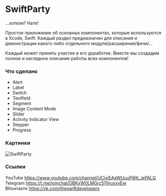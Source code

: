 # SwiftParty
...хотели? Нате!

Простое приложение об основных компонентах, которые используются в Xcode, Swift. Каждый раздел предназначен для описания и демонстрации какого-либо отдельного модуля/расширения/фичи/...

Каждый может принять участие в его доработке. Вместе мы создадим полное и наглядное описание работы всех компонентов!

### Что сделано
* Alert
* Label
* Switch
* Textfield
* Segment
* Image Content Mode
* Slider
* Activity Indicator View
* Stepper
* Progress

### Картинки
![SwiftParty](https://image.ibb.co/bzbuTw/Swift_Party.png)

### Ссылки
YouTube https://www.youtube.com/channel/UCiyiEAeWUuuPj6tt_jePALQ
<br>
Telegram https://t.me/joinchat/DBKxW0LMGrc511jruxxvEw
<br>
ВКонтакте https://vk.com/theswiftdevelopers

